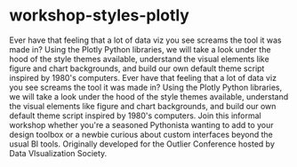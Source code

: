 # workshop-styles-plotly
Ever have that feeling that a lot of data viz you see screams the tool it was made in? Using the Plotly Python libraries, we will take a look under the hood of the style themes available, understand the visual elements like figure and chart backgrounds, and build our own default theme script inspired by 1980's computers. Ever have that feeling that a lot of data viz you see screams the tool it was made in? Using the Plotly Python libraries, we will take a look under the hood of the style themes available, understand the visual elements like figure and chart backgrounds, and build our own default theme script inspired by 1980's computers. Join this informal workshop whether you're a seasoned Pythonista wanting to add to your design toolbox or a newbie curious about custom interfaces beyond the usual BI tools. Originally developed for the Outlier Conference hosted by Data VIsualization Society.
